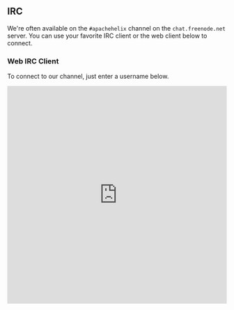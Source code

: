 <!---
Licensed to the Apache Software Foundation (ASF) under one
or more contributor license agreements.  See the NOTICE file
distributed with this work for additional information
regarding copyright ownership.  The ASF licenses this file
to you under the Apache License, Version 2.0 (the
"License"); you may not use this file except in compliance
with the License.  You may obtain a copy of the License at

  http://www.apache.org/licenses/LICENSE-2.0

Unless required by applicable law or agreed to in writing,
software distributed under the License is distributed on an
"AS IS" BASIS, WITHOUT WARRANTIES OR CONDITIONS OF ANY
KIND, either express or implied.  See the License for the
specific language governing permissions and limitations
under the License.
-->

IRC
---

We're often available on the ```#apachehelix``` channel on the ```chat.freenode.net``` server. You can use your favorite IRC client or the web client below to connect.

### Web IRC Client

To connect to our channel, just enter a username below.

<iframe src="http://webchat.freenode.net/?channels=apachehelix" style="width: 100%; height: 500px; border: none;" />
